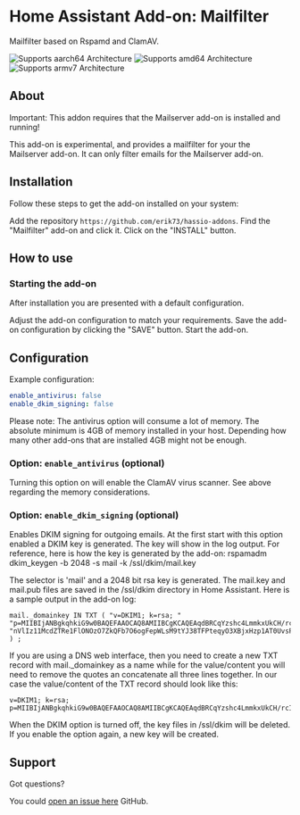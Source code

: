 # Home Assistant Add-on: Mailfilter

Mailfilter based on Rspamd and ClamAV.

![Supports aarch64 Architecture][aarch64-shield] ![Supports amd64 Architecture][amd64-shield]
![Supports armv7 Architecture][armv7-shield]

## About

Important: This addon requires that the Mailserver add-on is installed and running!

This add-on is experimental, and provides a mailfilter for your the Mailserver add-on.
It can only filter emails for the Mailserver add-on.

## Installation

Follow these steps to get the add-on installed on your system:

Add the repository `https://github.com/erik73/hassio-addons`.
Find the "Mailfilter" add-on and click it.
Click on the "INSTALL" button.

## How to use

### Starting the add-on

After installation you are presented with a default configuration.

Adjust the add-on configuration to match your requirements.
Save the add-on configuration by clicking the "SAVE" button.
Start the add-on.

## Configuration

Example configuration:

```yaml
enable_antivirus: false
enable_dkim_signing: false
```

Please note: The antivirus option will consume a lot of memory.
The absolute minimum is 4GB of memory installed in your host.
Depending how many other add-ons that are installed 4GB might not be enough.

### Option: `enable_antivirus` (optional)

Turning this option on will enable the ClamAV virus scanner.
See above regarding the memory considerations.

### Option: `enable_dkim_signing` (optional)

Enables DKIM signing for outgoing emails.
At the first start with this option enabled a DKIM key is generated.
The key will show in the log output. For reference, here is how the key is
generated by the add-on:
rspamadm dkim_keygen -b 2048 -s mail -k /ssl/dkim/mail.key

The selector is 'mail' and a 2048 bit rsa key is generated.
The mail.key and mail.pub files are saved in the /ssl/dkim directory in
Home Assistant. Here is a sample output in the add-on log:

```
mail._domainkey IN TXT ( "v=DKIM1; k=rsa; "
"p=MIIBIjANBgkqhkiG9w0BAQEFAAOCAQ8AMIIBCgKCAQEAqdBRCqYzshc4LmmkxUkCH/rcIpSe/QdNIVmBrgqZmZ5zzWQi7ShdFOH7V32/VM1VRk2pkjDV7tmfbwslsymsfxgGhVHbU0R3803uRfxAiT2mYu1hCc9351YpZF4WnrdoA3BT5juS3YUo5LsDxvZCxISnep8VqVSAZOmt8wFsZKBXiIjWuoI6XnWrzsAfoaeGaVuUZBmi4ZTg0O4yl"
"nVlIz11McdZTRe1FlONOzO7ZkQFb7O6ogFepWLsM9tYJ38TFPteqyO3XBjxHzp1AT0UvsPcauDoeHUXgqbxU7udG1t05f6ab5h/Kih+jisgHHF4ZFK3qRtawhWlA9DtS35DlwIDAQAB"
) ;
```

If you are using a DNS web interface, then you need to create a new TXT record with mail.\_domainkey
as a name while for the value/content you will need to remove the quotes an concatenate all three lines together.
In our case the value/content of the TXT record should look like this:

```
v=DKIM1; k=rsa; p=MIIBIjANBgkqhkiG9w0BAQEFAAOCAQ8AMIIBCgKCAQEAqdBRCqYzshc4LmmkxUkCH/rcIpSe/QdNIVmBrgqZmZ5zzWQi7ShdFOH7V32/VM1VRk2pkjDV7tmfbwslsymsfxgGhVHbU0R3803uRfxAiT2mYu1hCc9351YpZF4WnrdoA3BT5juS3YUo5LsDxvZCxISnep8VqVSAZOmt8wFsZKBXiIjWuoI6XnWrzsAfoaeGaVuUZBmi4ZTg0O4ylnVlIz11McdZTRe1FlONOzO7ZkQFb7O6ogFepWLsM9tYJ38TFPteqyO3XBjxHzp1AT0UvsPcauDoeHUXgqbxU7udG1t05f6ab5h/Kih+jisgHHF4ZFK3qRtawhWlA9DtS35DlwIDAQAB
```

When the DKIM option is turned off, the key files in /ssl/dkim will be deleted.
If you enable the option again, a new key will be created.

## Support

Got questions?

You could [open an issue here][issue] GitHub.

[aarch64-shield]: https://img.shields.io/badge/aarch64-yes-green.svg
[amd64-shield]: https://img.shields.io/badge/amd64-yes-green.svg
[armv7-shield]: https://img.shields.io/badge/armv7-yes-green.svg
[i386-shield]: https://img.shields.io/badge/i386-yes-green.svg
[issue]: https://github.com/erik73/addon-mailfilter/issues
[repository]: https://github.com/erik73/hassio-addons
